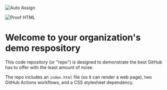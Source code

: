 ![Auto Assign](https://github.com/jobdam/demo-repository/actions/workflows/auto-assign.yml/badge.svg)

![Proof HTML](https://github.com/jobdam/demo-repository/actions/workflows/proof-html.yml/badge.svg)

# Welcome to your organization's demo respository
This code repository (or "repo") is designed to demonstrate the best GitHub has to offer with the least amount of noise.

The repo includes an `index.html` file (so it can render a web page), two GitHub Actions workflows, and a CSS stylesheet dependency.
